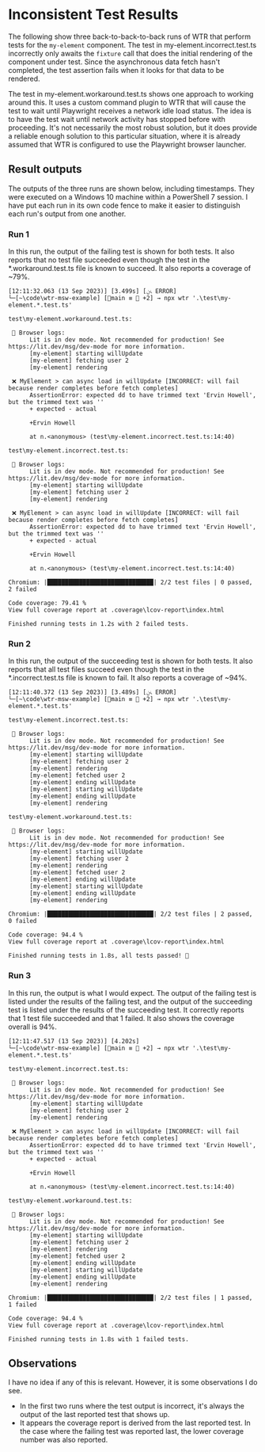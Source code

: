 # Inconsistent Test Results

The following show three back-to-back-to-back runs of WTR that perform tests for the `my-element`
component. The test in my-element.incorrect.test.ts incorrectly only awaits the `fixture` call that
does the initial rendering of the component under test. Since the asynchronous data fetch hasn't
completed, the test assertion fails when it looks for that data to be rendered.

The test in my-element.workaround.test.ts shows one approach to working around this. It uses a
custom command plugin to WTR that will cause the test to wait until Playwright receives a network
idle load status. The idea is to have the test wait until network activity has stopped before with
proceeding. It's not necessarily the most robust solution, but it does provide a reliable enough
solution to this particular situation, where it is already assumed that WTR is configured to use the
Playwright browser launcher.

## Result outputs

The outputs of the three runs are shown below, including timestamps. They were executed on a
Windows 10 machine within a PowerShell 7 session. I have put each run in its own code fence to
make it easier to distinguish each run's output from one another.

### Run 1

In this run, the output of the failing test is shown for both tests. It also reports that no test
file succeeded even though the test in the *.workaround.test.ts file is known to succeed. It also
reports a coverage of ~79%.

```
[12:11:32.063 (13 Sep 2023)] [3.499s] [ﲍ ERROR]
└─[~\code\wtr-msw-example] [main ≡  +2] → npx wtr '.\test\my-element.*.test.ts'

test\my-element.workaround.test.ts:

 🚧 Browser logs:
      Lit is in dev mode. Not recommended for production! See https://lit.dev/msg/dev-mode for more information.
      [my-element] starting willUpdate
      [my-element] fetching user 2
      [my-element] rendering

 ❌ MyElement > can async load in willUpdate [INCORRECT: will fail because render completes before fetch completes]
      AssertionError: expected dd to have trimmed text 'Ervin Howell', but the trimmed text was ''
      + expected - actual

      +Ervin Howell

      at n.<anonymous> (test\my-element.incorrect.test.ts:14:40)

test\my-element.incorrect.test.ts:

 🚧 Browser logs:
      Lit is in dev mode. Not recommended for production! See https://lit.dev/msg/dev-mode for more information.
      [my-element] starting willUpdate
      [my-element] fetching user 2
      [my-element] rendering

 ❌ MyElement > can async load in willUpdate [INCORRECT: will fail because render completes before fetch completes]
      AssertionError: expected dd to have trimmed text 'Ervin Howell', but the trimmed text was ''
      + expected - actual

      +Ervin Howell

      at n.<anonymous> (test\my-element.incorrect.test.ts:14:40)

Chromium: |██████████████████████████████| 2/2 test files | 0 passed, 2 failed

Code coverage: 79.41 %
View full coverage report at .coverage\lcov-report\index.html

Finished running tests in 1.2s with 2 failed tests.
```

### Run 2

In this run, the output of the succeeding test is shown for both tests. It also reports that all
test files succeed even though the test in the *.incorrect.test.ts file is known to fail. It also
reports a coverage of ~94%.

```
[12:11:40.372 (13 Sep 2023)] [3.489s] [ﲍ ERROR]
└─[~\code\wtr-msw-example] [main ≡  +2] → npx wtr '.\test\my-element.*.test.ts'

test\my-element.incorrect.test.ts:

 🚧 Browser logs:
      Lit is in dev mode. Not recommended for production! See https://lit.dev/msg/dev-mode for more information.
      [my-element] starting willUpdate
      [my-element] fetching user 2
      [my-element] rendering
      [my-element] fetched user 2
      [my-element] ending willUpdate
      [my-element] starting willUpdate
      [my-element] ending willUpdate
      [my-element] rendering

test\my-element.workaround.test.ts:

 🚧 Browser logs:
      Lit is in dev mode. Not recommended for production! See https://lit.dev/msg/dev-mode for more information.
      [my-element] starting willUpdate
      [my-element] fetching user 2
      [my-element] rendering
      [my-element] fetched user 2
      [my-element] ending willUpdate
      [my-element] starting willUpdate
      [my-element] ending willUpdate
      [my-element] rendering

Chromium: |██████████████████████████████| 2/2 test files | 2 passed, 0 failed

Code coverage: 94.4 %
View full coverage report at .coverage\lcov-report\index.html

Finished running tests in 1.8s, all tests passed! 🎉
```

### Run 3

In this run, the output is what I would expect. The output of the failing test is listed under the
results of the failing test, and the output of the succeeding test is listed under the results of
the succeeding test. It correctly reports that 1 test file succeeded and that 1 failed. It also
shows the coverage overall is 94%.

```
[12:11:47.517 (13 Sep 2023)] [4.202s]
└─[~\code\wtr-msw-example] [main ≡  +2] → npx wtr '.\test\my-element.*.test.ts'

test\my-element.incorrect.test.ts:

 🚧 Browser logs:
      Lit is in dev mode. Not recommended for production! See https://lit.dev/msg/dev-mode for more information.
      [my-element] starting willUpdate
      [my-element] fetching user 2
      [my-element] rendering

 ❌ MyElement > can async load in willUpdate [INCORRECT: will fail because render completes before fetch completes]
      AssertionError: expected dd to have trimmed text 'Ervin Howell', but the trimmed text was ''
      + expected - actual

      +Ervin Howell

      at n.<anonymous> (test\my-element.incorrect.test.ts:14:40)

test\my-element.workaround.test.ts:

 🚧 Browser logs:
      Lit is in dev mode. Not recommended for production! See https://lit.dev/msg/dev-mode for more information.
      [my-element] starting willUpdate
      [my-element] fetching user 2
      [my-element] rendering
      [my-element] fetched user 2
      [my-element] ending willUpdate
      [my-element] starting willUpdate
      [my-element] ending willUpdate
      [my-element] rendering

Chromium: |██████████████████████████████| 2/2 test files | 1 passed, 1 failed

Code coverage: 94.4 %
View full coverage report at .coverage\lcov-report\index.html

Finished running tests in 1.8s with 1 failed tests.
```

## Observations

I have no idea if any of this is relevant. However, it is some observations I do see.

* In the first two runs where the test output is incorrect, it's always the output of the last
  reported test that shows up.
* It appears the coverage report is derived from the last reported test. In the case where the
  failing test was reported last, the lower coverage number was also reported.
